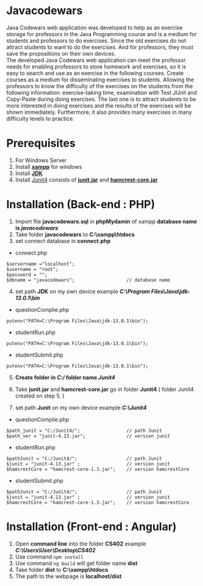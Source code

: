 # Javacodewars
  Java Codewars web application was developed to help as an exercise storage for professors in the Java Programming course and is a medium for students and professors to do exercises. Since the old exercises do not attract students to want to do the exercises. And for professors, they must save the propositions on their own devices.   
  The developed Java Codewars web application can meet the professor needs for enabling professors to store homework and exercises, so it is easy to search and use as an exercise in the following courses. Create courses as a medium for disseminating exercises to students. Allowing the professors to know the difficulty of the exercises on the students from the following information: exercise-taking time, examination with Test JUnit and Copy-Paste during doing exercises. The last one is to attract students to be more interested in doing exercises and the results of the exercises will be shown immediately. Furthermore, it also provides many exercises in many difficulty levels to practice. 

# Prerequisites

1. For Windows Server
2. Install **[xampp](https://www.apachefriends.org/download.html)** for windows
3. Install **[JDK](https://www.oracle.com/java/technologies/javase-downloads.html)**
4. Install [Junit4](https://junit.org/junit4/) consists of **[junit.jar](https://search.maven.org/search?q=g:junit%20AND%20a:junit)** and **[hamcrest-core.jar](https://search.maven.org/artifact/org.hamcrest/hamcrest-core/1.3/jar)**

# Installation (Back-end : PHP)

1. Import flie **javacodewars.sql** in **phpMydamin** of xampp **database name is _javacodewars_**
2. Take folder **javacodewars** to **C:\xampp\htdocs**
3. set connect database in **connect.php**

- connect.php

```
$servername ="localhost";
$username = "root";
$password = "";
$dbname = "javacodewars";                   // database name
```

4. set path **JDK** on my own device example **_C:\Program Files\Java\jdk-13.0.1\bin_**

- questionComplie.php

```
putenv("PATH=C:\Program Files\Java\jdk-13.0.1\bin");
```

- studentRun.php

```
putenv("PATH=C:\Program Files\Java\jdk-13.0.1\bin");
```

- studentSubmit.php

```
putenv("PATH=C:\Program Files\Java\jdk-13.0.1\bin");
```

5. **Create folder in _C:/_ folder name _Junit4_**
6. Take **junit.jar** and **hamcrest-core.jar** go in folder **Junit4** ( folder Junit4 created on step 5. )

7. set path **Junit** on my own device example **_C:\Junit4_**

- questionComplie.php

```
$path_junit = "C:/Junit4/";                 // path Junit
$path_ver = "junit-4.13.jar";               // version junit
```

- studentRun.php

```
$pathJunit = "C:/Junit4/";                  // path Junit
$junit = "junit-4.13.jar" ;                 // version junit
$hamcrestCore = "hamcrest-core-1.3.jar";    // version hamcrestCore
```

- studentSubmit.php

```
$pathJunit = "C:/Junit4/";                  // path Junit
$junit = "junit-4.13.jar" ;                 // version junit
$hamcrestCore = "hamcrest-core-1.3.jar";    // version hamcrestCore
```

# Installation (Front-end : Angular)

1. Open **command line** into the folder **CS402** example **_C:\Users\User\Desktop\CS402_**
2. Use command `npm install`
3. Use command `ng build` will get folder name **dist**
4. Take folder **dist** to **C:\xampp\htdocs**
5. The path to the webpage is **localhost/dist**

